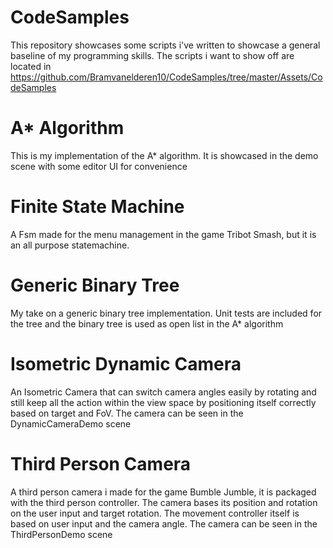 # CodeSamples

This repository showcases some scripts i've written to showcase a general baseline of my programming skills.
The scripts i want to show off are located in
https://github.com/Bramvanelderen10/CodeSamples/tree/master/Assets/CodeSamples

# A* Algorithm

This is my implementation of the A* algorithm. It is showcased in the demo scene with some editor UI for convenience

# Finite State Machine

A Fsm made for the menu management in the game Tribot Smash, but it is an all purpose statemachine.

# Generic Binary Tree

My take on a generic binary tree implementation. Unit tests are included for the tree and the binary tree is used as open list in the A* algorithm

# Isometric Dynamic Camera

An Isometric Camera that can switch camera angles easily by rotating and still keep all the action within the view space by positioning itself correctly based on target and FoV. The camera can be seen in the DynamicCameraDemo scene

# Third Person Camera

A third person camera i made for the game Bumble Jumble, it is packaged with the third person controller. The camera bases its position and rotation on the user input and target rotation. The movement controller itself is based on user input and the camera angle. The camera can be seen in the ThirdPersonDemo scene
